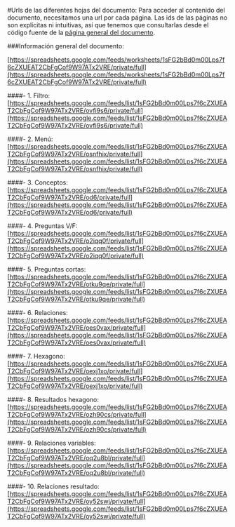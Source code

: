 #Urls de las diferentes hojas del documento:
Para acceder al contenido del documento, necesitamos una url por cada página. Las ids de las páginas no son explícitas ni intuitivas, así que tenemos que consultarlas desde el código fuente de la [página general del documento](https://docs.google.com/spreadsheets/d/1sFG2bBd0m00Lps7f6cZXUEAT2CbFgCof9W97ATx2VRE).


###Información general del documento:

[https://spreadsheets.google.com/feeds/worksheets/1sFG2bBd0m00Lps7f6cZXUEAT2CbFgCof9W97ATx2VRE/private/full](https://spreadsheets.google.com/feeds/worksheets/1sFG2bBd0m00Lps7f6cZXUEAT2CbFgCof9W97ATx2VRE/private/full)

  
####- 1. Filtro:
[https://spreadsheets.google.com/feeds/list/1sFG2bBd0m00Lps7f6cZXUEAT2CbFgCof9W97ATx2VRE/ovfi9s6/private/full](https://spreadsheets.google.com/feeds/list/1sFG2bBd0m00Lps7f6cZXUEAT2CbFgCof9W97ATx2VRE/ovfi9s6/private/full)

####- 2. Menú:
[https://spreadsheets.google.com/feeds/list/1sFG2bBd0m00Lps7f6cZXUEAT2CbFgCof9W97ATx2VRE/osnfhix/private/full](https://spreadsheets.google.com/feeds/list/1sFG2bBd0m00Lps7f6cZXUEAT2CbFgCof9W97ATx2VRE/osnfhix/private/full)	
	
####- 3. Conceptos:
[https://spreadsheets.google.com/feeds/list/1sFG2bBd0m00Lps7f6cZXUEAT2CbFgCof9W97ATx2VRE/od6/private/full](https://spreadsheets.google.com/feeds/list/1sFG2bBd0m00Lps7f6cZXUEAT2CbFgCof9W97ATx2VRE/od6/private/full)

####- 4. Preguntas V/F:
[https://spreadsheets.google.com/feeds/list/1sFG2bBd0m00Lps7f6cZXUEAT2CbFgCof9W97ATx2VRE/o2iqq0f/private/full](https://spreadsheets.google.com/feeds/list/1sFG2bBd0m00Lps7f6cZXUEAT2CbFgCof9W97ATx2VRE/o2iqq0f/private/full)
	
####- 5. Preguntas cortas:
[https://spreadsheets.google.com/feeds/list/1sFG2bBd0m00Lps7f6cZXUEAT2CbFgCof9W97ATx2VRE/otku9qe/private/full](https://spreadsheets.google.com/feeds/list/1sFG2bBd0m00Lps7f6cZXUEAT2CbFgCof9W97ATx2VRE/otku9qe/private/full)

####- 6. Relaciones:
[https://spreadsheets.google.com/feeds/list/1sFG2bBd0m00Lps7f6cZXUEAT2CbFgCof9W97ATx2VRE/oes0vax/private/full](https://spreadsheets.google.com/feeds/list/1sFG2bBd0m00Lps7f6cZXUEAT2CbFgCof9W97ATx2VRE/oes0vax/private/full)
  
####- 7. Hexagono:
[https://spreadsheets.google.com/feeds/list/1sFG2bBd0m00Lps7f6cZXUEAT2CbFgCof9W97ATx2VRE/oexj1xo/private/full](https://spreadsheets.google.com/feeds/list/1sFG2bBd0m00Lps7f6cZXUEAT2CbFgCof9W97ATx2VRE/oexj1xo/private/full)

####- 8. Resultados hexagono:
[https://spreadsheets.google.com/feeds/list/1sFG2bBd0m00Lps7f6cZXUEAT2CbFgCof9W97ATx2VRE/ozh90cs/private/full](https://spreadsheets.google.com/feeds/list/1sFG2bBd0m00Lps7f6cZXUEAT2CbFgCof9W97ATx2VRE/ozh90cs/private/full)

####- 9. Relaciones variables:
[https://spreadsheets.google.com/feeds/list/1sFG2bBd0m00Lps7f6cZXUEAT2CbFgCof9W97ATx2VRE/oq2u8bl/private/full](https://spreadsheets.google.com/feeds/list/1sFG2bBd0m00Lps7f6cZXUEAT2CbFgCof9W97ATx2VRE/oq2u8bl/private/full)

####- 10. Relaciones resultado:
[https://spreadsheets.google.com/feeds/list/1sFG2bBd0m00Lps7f6cZXUEAT2CbFgCof9W97ATx2VRE/oy52swj/private/full](https://spreadsheets.google.com/feeds/list/1sFG2bBd0m00Lps7f6cZXUEAT2CbFgCof9W97ATx2VRE/oy52swj/private/full)
